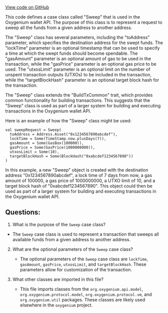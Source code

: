 [View code on GitHub](https://github.com/oxygenium/oxygenium/wallet/src/main/scala/org/oxygenium/wallet/api/model/Sweep.scala)

This code defines a case class called "Sweep" that is used in the Oxygenium wallet API. The purpose of this class is to represent a request to sweep all the funds from a given address to another address. 

The "Sweep" class has several parameters, including the "toAddress" parameter, which specifies the destination address for the swept funds. The "lockTime" parameter is an optional timestamp that can be used to specify a time at which the swept funds should become spendable. The "gasAmount" parameter is an optional amount of gas to be used in the transaction, while the "gasPrice" parameter is an optional gas price to be used. The "utxosLimit" parameter is an optional limit on the number of unspent transaction outputs (UTXOs) to be included in the transaction, while the "targetBlockHash" parameter is an optional target block hash for the transaction.

The "Sweep" class extends the "BuildTxCommon" trait, which provides common functionality for building transactions. This suggests that the "Sweep" class is used as part of a larger system for building and executing transactions in the Oxygenium wallet API.

Here is an example of how the "Sweep" class might be used:

```
val sweepRequest = Sweep(
  toAddress = Address.Asset("0x1234567890abcdef"),
  lockTime = Some(TimeStamp.now.plusDays(7)),
  gasAmount = Some(GasBox(100000)),
  gasPrice = Some(GasPrice(1000000000)),
  utxosLimit = Some(10),
  targetBlockHash = Some(BlockHash("0xabcdef1234567890"))
)
```

In this example, a new "Sweep" object is created with the destination address "0x1234567890abcdef", a lock time of 7 days from now, a gas amount of 100000, a gas price of 1000000000, a UTXO limit of 10, and a target block hash of "0xabcdef1234567890". This object could then be used as part of a larger system for building and executing transactions in the Oxygenium wallet API.
## Questions: 
 1. What is the purpose of the `Sweep` case class?
   - The `Sweep` case class is used to represent a transaction that sweeps all available funds from a given address to another address.

2. What are the optional parameters of the `Sweep` case class?
   - The optional parameters of the `Sweep` case class are `lockTime`, `gasAmount`, `gasPrice`, `utxosLimit`, and `targetBlockHash`. These parameters allow for customization of the transaction.

3. What other classes are imported in this file?
   - This file imports classes from the `org.oxygenium.api.model`, `org.oxygenium.protocol.model`, `org.oxygenium.protocol.vm`, and `org.oxygenium.util` packages. These classes are likely used elsewhere in the `oxygenium` project.